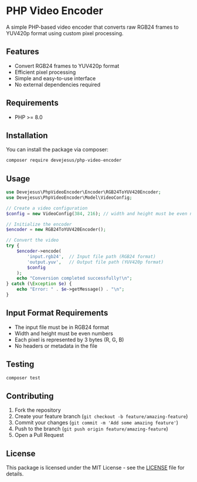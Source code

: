 # PHP Video Encoder

A simple PHP-based video encoder that converts raw RGB24 frames to YUV420p format using custom pixel processing.

## Features

- Convert RGB24 frames to YUV420p format
- Efficient pixel processing
- Simple and easy-to-use interface
- No external dependencies required

## Requirements

- PHP >= 8.0

## Installation

You can install the package via composer:

```bash
composer require devejesus/php-video-encoder
```

## Usage

```php
use Devejesus\PhpVideoEncoder\Encoder\RGB24ToYUV420Encoder;
use Devejesus\PhpVideoEncoder\Model\VideoConfig;

// Create a video configuration
$config = new VideoConfig(384, 216); // width and height must be even numbers

// Initialize the encoder
$encoder = new RGB24ToYUV420Encoder();

// Convert the video
try {
    $encoder->encode(
        'input.rgb24',  // Input file path (RGB24 format)
        'output.yuv',   // Output file path (YUV420p format)
        $config
    );
    echo "Conversion completed successfully!\n";
} catch (\Exception $e) {
    echo "Error: " . $e->getMessage() . "\n";
}
```

## Input Format Requirements

- The input file must be in RGB24 format
- Width and height must be even numbers
- Each pixel is represented by 3 bytes (R, G, B)
- No headers or metadata in the file

## Testing

```bash
composer test
```

## Contributing

1. Fork the repository
2. Create your feature branch (`git checkout -b feature/amazing-feature`)
3. Commit your changes (`git commit -m 'Add some amazing feature'`)
4. Push to the branch (`git push origin feature/amazing-feature`)
5. Open a Pull Request

## License

This package is licensed under the MIT License - see the [LICENSE](LICENSE.md) file for details.